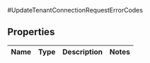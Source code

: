 #UpdateTenantConnectionRequestErrorCodes

## Properties
Name | Type | Description | Notes
------------ | ------------- | ------------- | -------------

